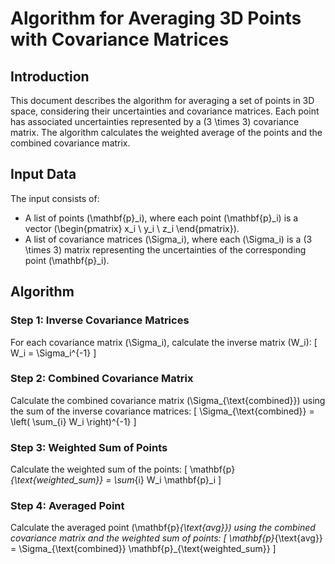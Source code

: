 # Algorithm for Averaging 3D Points with Covariance Matrices

## Introduction

This document describes the algorithm for averaging a set of points in 3D space, considering their uncertainties and covariance matrices. Each point has associated uncertainties represented by a \(3 \times 3\) covariance matrix. The algorithm calculates the weighted average of the points and the combined covariance matrix.

## Input Data

The input consists of:
- A list of points \(\mathbf{p}_i\), where each point \(\mathbf{p}_i\) is a vector \(\begin{pmatrix} x_i \\ y_i \\ z_i \end{pmatrix}\).
- A list of covariance matrices \(\Sigma_i\), where each \(\Sigma_i\) is a \(3 \times 3\) matrix representing the uncertainties of the corresponding point \(\mathbf{p}_i\).

## Algorithm

### Step 1: Inverse Covariance Matrices

For each covariance matrix \(\Sigma_i\), calculate the inverse matrix \(W_i\):
\[ 
W_i = \Sigma_i^{-1}
\]

### Step 2: Combined Covariance Matrix

Calculate the combined covariance matrix \(\Sigma_{\text{combined}}\) using the sum of the inverse covariance matrices:
\[
\Sigma_{\text{combined}} = \left( \sum_{i} W_i \right)^{-1}
\]

### Step 3: Weighted Sum of Points

Calculate the weighted sum of the points:
\[
\mathbf{p}_{\text{weighted\_sum}} = \sum_{i} W_i \mathbf{p}_i
\]

### Step 4: Averaged Point

Calculate the averaged point \(\mathbf{p}_{\text{avg}}\) using the combined covariance matrix and the weighted sum of points:
\[
\mathbf{p}_{\text{avg}} = \Sigma_{\text{combined}} \mathbf{p}_{\text{weighted\_sum}}
\]